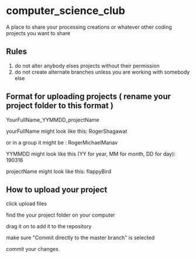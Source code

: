 # computer_science_club
A place to share your processing creations or whatever other coding projects you want to share

Rules
--------------------------------
1. do not alter anybody elses projects without their permission
2. do not create alternate branches unless you are working with somebody else

Format for uploading projects ( rename your project folder to this format )
-----------------------------------

YourFullName_YYMMDD_projectName

yourFullName might look like this: RogerShagawat

or in a group it might be : RogerMichaelManav

YYMMDD might look like this (YY for year, MM for month, DD for day): 190316

projectName might look like this: flappyBird


How to upload your project
------------------------------------
click upload files

find the your project folder on your computer

drag it on to add it to the repository

make sure "Commit directly to the master branch" is selected

commit your changes

